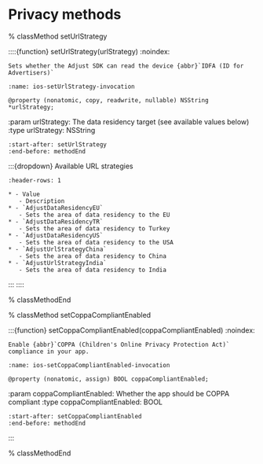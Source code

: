 # Privacy methods

% classMethod setUrlStrategy

::::{function} setUrlStrategy(urlStrategy)
:noindex:

```{versionadded} v4.23.0
Sets whether the Adjust SDK can read the device {abbr}`IDFA (ID for Advertisers)`
```

```{code-block} objc
:name: ios-setUrlStrategy-invocation

@property (nonatomic, copy, readwrite, nullable) NSString *urlStrategy;
```

:param urlStrategy: The data residency target (see available values below)
:type urlStrategy: NSString

```{include} /ios/fragments/ADJConfig.md
:start-after: setUrlStrategy
:end-before: methodEnd
```

:::{dropdown} Available URL strategies
```{list-table}
:header-rows: 1

* - Value
   - Description
* - `AdjustDataResidencyEU`
   - Sets the area of data residency to the EU
* - `AdjustDataResidencyTR`
   - Sets the area of data residency to Turkey
* - `AdjustDataResidencyUS`
   - Sets the area of data residency to the USA
* - `AdjustUrlStrategyChina`
   - Sets the area of data residency to China
* - `AdjustUrlStrategyIndia`
   - Sets the area of data residency to India

```
:::
::::

% classMethodEnd

% classMethod setCoppaCompliantEnabled

:::{function} setCoppaCompliantEnabled(coppaCompliantEnabled)
:noindex:

```{versionadded} v4.30.0
Enable {abbr}`COPPA (Children's Online Privacy Protection Act)` compliance in your app.
```

```{code-block} objc
:name: ios-setCoppaCompliantEnabled-invocation

@property (nonatomic, assign) BOOL coppaCompliantEnabled;
```

:param coppaCompliantEnabled: Whether the app should be COPPA compliant
:type coppaCompliantEnabled: BOOL

```{include} /ios/fragments/ADJConfig.md
:start-after: setCoppaCompliantEnabled
:end-before: methodEnd
```
:::

% classMethodEnd
